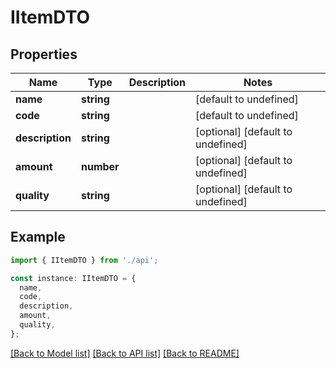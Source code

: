 # IItemDTO

## Properties

| Name            | Type       | Description | Notes                             |
| --------------- | ---------- | ----------- | --------------------------------- |
| **name**        | **string** |             | [default to undefined]            |
| **code**        | **string** |             | [default to undefined]            |
| **description** | **string** |             | [optional] [default to undefined] |
| **amount**      | **number** |             | [optional] [default to undefined] |
| **quality**     | **string** |             | [optional] [default to undefined] |

## Example

```typescript
import { IItemDTO } from './api';

const instance: IItemDTO = {
  name,
  code,
  description,
  amount,
  quality,
};
```

[[Back to Model list]](../README.md#documentation-for-models) [[Back to API list]](../README.md#documentation-for-api-endpoints) [[Back to README]](../README.md)
